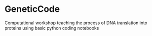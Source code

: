# GeneticCode
Computational workshop teaching the process of DNA translation into proteins using basic python coding notebooks
